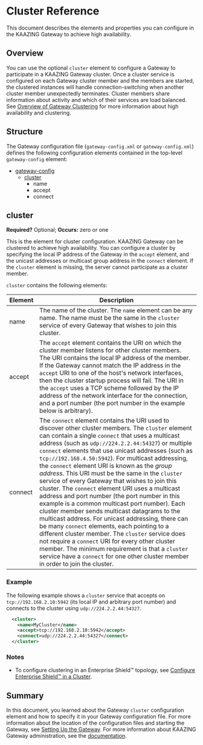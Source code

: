 Cluster Reference
========================================

This document describes the elements and properties you can configure in the KAAZING Gateway to achieve high availability.

Overview
----------------------------------

You can use the optional `cluster` element to configure a Gateway to participate in a KAAZING Gateway cluster. Once a cluster service is configured on each Gateway cluster member and the members are started, the clustered instances will handle connection-switching when another cluster member unexpectedly terminates. Cluster members share information about activity and which of their services are load balanced. See [Overview of Gateway Clustering](../high-availability/u_high_availability.md#overview-of-gateway-clustering) for more information about high availability and clustering.

Structure
------------------------------------

The Gateway configuration file (`gateway-config.xml` or `gateway-config.xml`) defines the following configuration elements contained in the top-level `gateway-config` element:

-   [gateway-config](r_configure_gateway_gwconfig.md)
    -   [cluster](#cluster)
        -   name
        -   accept
        -   connect

cluster
--------------------------------------

**Required?** Optional; **Occurs:** zero or one

This is the element for cluster configuration. KAAZING Gateway can be clustered to achieve high availability. You can configure a cluster by specifying the local IP address of the Gateway in the `accept` element, and the unicast addresses or multicast group address in the `connect` element. If the `cluster` element is missing, the server cannot participate as a cluster member.

`cluster` contains the following elements:

|Element|Description|
|---|---|
|name|The name of the cluster. The `name` element can be any name. The name must be the same in the `cluster` service of every Gateway that wishes to join this cluster.|
|accept|The `accept` element contains the URI on which the cluster member listens for other cluster members. The URI contains the local IP address of the member. If the Gateway cannot match the IP address in the `accept` URI to one of the host's network interfaces, then the cluster startup process will fail. The URI in the `accept` uses a TCP scheme followed by the IP address of the network interface for the connection, and a port number (the port number in the example below is arbitrary).|
|connect|The `connect` element contains the URI used to discover other cluster members. The `cluster` element can contain a single `connect` that uses a multicast address (such as `udp://224.2.2.44:54327`) or multiple `connect` elements that use unicast addresses (such as `tcp://192.168.4.50:5942`). For multicast addressing, the `connect` element URI is known as the *group address*. This URI must be the same in the `cluster` service of every Gateway that wishes to join this cluster. The `connect` element URI uses a multicast address and port number (the port number in this example is a common multicast port number). Each cluster member sends multicast datagrams to the multicast address. For unicast addressing, there can be many `connect` elements, each pointing to a different cluster member. The `cluster` service does not require a `connect` URI for every other cluster member. The minimum requirement is that a `cluster` service have a `connect` for one other cluster member in order to join the cluster.|

### Example

The following example shows a `cluster` service that accepts on `tcp://192.168.2.10:5942` (its local IP and arbitrary port number) and connects to the cluster using `udp://224.2.2.44:54327`.

``` xml
  <cluster>
    <name>MyCluster</name>
    <accept>tcp://192.168.2.10:5942</accept>
    <connect>udp://224.2.2.44:54327</connect>
  </cluster>
```

### Notes

-   To configure clustering in an Enterprise Shield™ topology, see [Configure Enterprise Shield™ in a Cluster](../enterprise-shield/p_enterprise_shield_cluster.md).

Summary
-------

In this document, you learned about the Gateway `cluster` configuration element and how to specify it in your Gateway configuration file. For more information about the location of the configuration files and starting the Gateway, see [Setting Up the Gateway](../about/setup-guide.md). For more information about KAAZING Gateway administration, see the [documentation](../index.md).
